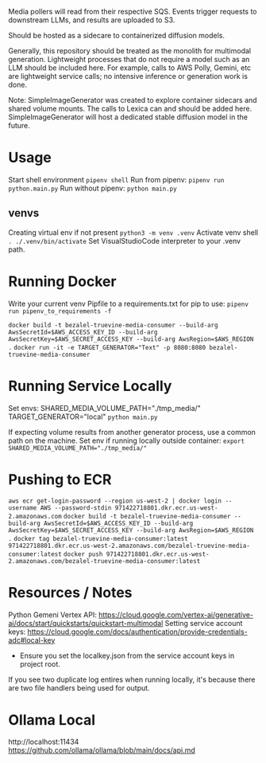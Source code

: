Media pollers will read from their respective SQS. Events trigger
requests to downstream LLMs, and results are uploaded to S3.

Should be hosted as a sidecare to containerized diffusion models.

Generally, this repository should be treated as the monolith for multimodal generation.
Lightweight processes that do not require a model such as an LLM should be included here.
For example, calls to AWS Polly, Gemini, etc are lightweight service calls; no intensive inference or generation work is done.

Note: SimpleImageGenerator was created to explore container sidecars and shared volume mounts. The calls to Lexica can and should
be added here. SimpleImageGenerator will host a dedicated stable diffusion model in the future.

# Usage
Start shell environment
`pipenv shell`
Run from pipenv: `pipenv run python.main.py` 
Run without pipenv: `python main.py`

## venvs
Creating virtual env if not present `python3 -m venv .venv`
Activate venv shell `. ./.venv/bin/activate`
Set VisualStudioCode interpreter to your .venv path.

# Running Docker
Write your current venv Pipfile to a requirements.txt for pip to use:
`pipenv run pipenv_to_requirements -f`

`docker build -t bezalel-truevine-media-consumer --build-arg AwsSecretId=$AWS_ACCESS_KEY_ID --build-arg AwsSecretKey=$AWS_SECRET_ACCESS_KEY --build-arg AwsRegion=$AWS_REGION .`
`docker run -it -e TARGET_GENERATOR="Text" -p 8080:8080 bezalel-truevine-media-consumer`

# Running Service Locally
Set envs:
SHARED_MEDIA_VOLUME_PATH="./tmp_media/"
TARGET_GENERATOR="local"
`python main.py`

If expecting volume results from another generator process, use a common path on the machine.
Set env if running locally outside container:
`export SHARED_MEDIA_VOLUME_PATH="./tmp_media/"`

# Pushing to ECR
`aws ecr get-login-password --region us-west-2 | docker login --username AWS --password-stdin 971422718801.dkr.ecr.us-west-2.amazonaws.com`
`docker build -t bezalel-truevine-media-consumer --build-arg AwsSecretId=$AWS_ACCESS_KEY_ID --build-arg AwsSecretKey=$AWS_SECRET_ACCESS_KEY --build-arg AwsRegion=$AWS_REGION .`
`docker tag bezalel-truevine-media-consumer:latest 971422718801.dkr.ecr.us-west-2.amazonaws.com/bezalel-truevine-media-consumer:latest`
`docker push 971422718801.dkr.ecr.us-west-2.amazonaws.com/bezalel-truevine-media-consumer:latest`
# Resources / Notes
Python Gemeni Vertex API: https://cloud.google.com/vertex-ai/generative-ai/docs/start/quickstarts/quickstart-multimodal
Setting service account keys: https://cloud.google.com/docs/authentication/provide-credentials-adc#local-key
- Ensure you set the localkey.json from the service account keys in project root.

If you see two duplicate log entires when running locally, it's because there are two file handlers being used for output.



# Ollama Local
http://localhost:11434
https://github.com/ollama/ollama/blob/main/docs/api.md


